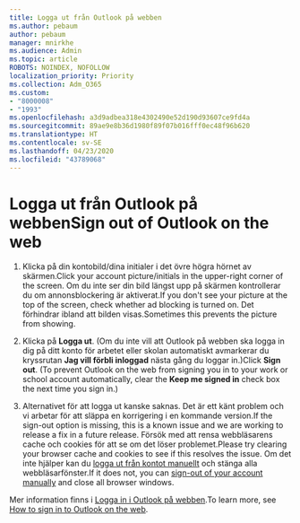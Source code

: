 ```yaml
---
title: Logga ut från Outlook på webben
ms.author: pebaum
author: pebaum
manager: mnirkhe
ms.audience: Admin
ms.topic: article
ROBOTS: NOINDEX, NOFOLLOW
localization_priority: Priority
ms.collection: Adm_O365
ms.custom:
- "8000008"
- "1993"
ms.openlocfilehash: a3d9adbea318e4302490e52d190d93607ce9fd4a
ms.sourcegitcommit: 89ae9e8b36d1980f89f07b016fff0ec48f96b620
ms.translationtype: HT
ms.contentlocale: sv-SE
ms.lasthandoff: 04/23/2020
ms.locfileid: "43789068"
---
```

# <a name="sign-out-of-outlook-on-the-web"></a><span data-ttu-id="667fb-102">Logga ut från Outlook på webben</span><span class="sxs-lookup"><span data-stu-id="667fb-102">Sign out of Outlook on the web</span></span>

1. <span data-ttu-id="667fb-103">Klicka på din kontobild/dina initialer i det övre högra hörnet av skärmen.</span><span class="sxs-lookup"><span data-stu-id="667fb-103">Click your account picture/initials in the upper-right corner of the screen.</span></span> <span data-ttu-id="667fb-104">Om du inte ser din bild längst upp på skärmen kontrollerar du om annonsblockering är aktiverat.</span><span class="sxs-lookup"><span data-stu-id="667fb-104">If you don't see your picture at the top of the screen, check whether ad blocking is turned on.</span></span> <span data-ttu-id="667fb-105">Det förhindrar ibland att bilden visas.</span><span class="sxs-lookup"><span data-stu-id="667fb-105">Sometimes this prevents the picture from showing.</span></span>

2. <span data-ttu-id="667fb-106">Klicka på **Logga ut**. (Om du inte vill att Outlook på webben ska logga in dig på ditt konto för arbetet eller skolan automatiskt avmarkerar du kryssrutan **Jag vill förbli inloggad** nästa gång du loggar in.)</span><span class="sxs-lookup"><span data-stu-id="667fb-106">Click **Sign out**. (To prevent Outlook on the web from signing you in to your work or school account automatically, clear the **Keep me signed in** check box the next time you sign in.)</span></span>

3. <span data-ttu-id="667fb-107">Alternativet för att logga ut kanske saknas. Det är ett känt problem och vi arbetar för att släppa en korrigering i en kommande version.</span><span class="sxs-lookup"><span data-stu-id="667fb-107">If the sign-out option is missing, this is a known issue and we are working to release a fix in a future release.</span></span>  <span data-ttu-id="667fb-108">Försök med att rensa webbläsarens cache och cookies för att se om det löser problemet.</span><span class="sxs-lookup"><span data-stu-id="667fb-108">Please try clearing your browser cache and cookies to see if this resolves the issue.</span></span>  <span data-ttu-id="667fb-109">Om det inte hjälper kan du [logga ut från kontot manuellt](https://login.live.com/logout.srf) och stänga alla webbläsarfönster.</span><span class="sxs-lookup"><span data-stu-id="667fb-109">If it does not, you can [sign-out of your account manually](https://login.live.com/logout.srf) and close all browser windows.</span></span>

<span data-ttu-id="667fb-110">Mer information finns i [Logga in i Outlook på webben](https://support.office.com/article/how-to-sign-in-to-outlook-on-the-web-763fab4d-0138-4814-b450-37fc286bcb79).</span><span class="sxs-lookup"><span data-stu-id="667fb-110">To learn more, see [How to sign in to Outlook on the web](https://support.office.com/article/how-to-sign-in-to-outlook-on-the-web-763fab4d-0138-4814-b450-37fc286bcb79).</span></span>
